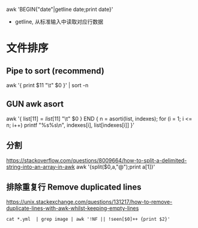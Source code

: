 awk 'BEGIN{"date"|getline date;print date}'

- getline, 从标准输入中读取对应行数据

# 文件排序

## Pipe to sort (recommend)

awk '{ print $11 "\t" $0 }' | sort -n

## GUN awk asort

awk '{ list[$11] = list[$11] "\t" $0 } END { n = asorti(list, indexes); for (i = 1; i <= n; i++) printf "%s%s\n", indexes[i], list[indexes[i]] }'

## 分割

https://stackoverflow.com/questions/8009664/how-to-split-a-delimited-string-into-an-array-in-awk
awk '{split($0,a,"@");print a[1]}'

## 排除重复行 Remove duplicated lines

https://unix.stackexchange.com/questions/131217/how-to-remove-duplicate-lines-with-awk-whilst-keeping-empty-lines

`cat *.yml  | grep image | awk '!NF || !seen[$0]++ {print $2}'`
